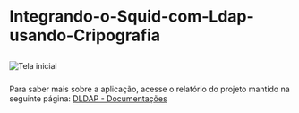 # Integrando-o-Squid-com-Ldap-usando-Cripografia

<img src="img.xcf" alt="Tela inicial" style="margin-top:10px;margin-bottom:10px;">

Para saber mais sobre a aplicação, acesse o relatório do projeto mantido na seguinte página: [DLDAP - Documentações](https://raafapaiva19.gitbook.io/squid-ldap-cripto/)
